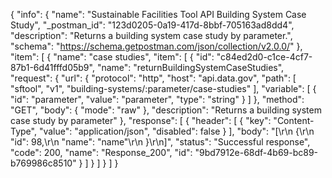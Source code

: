 {
  "info": {
    "name": "Sustainable Facilities Tool API Building System Case Study",
    "_postman_id": "123d0205-0a19-417d-8bbf-705163ad8dd4",
    "description": "Returns a building system case study by parameter.",
    "schema": "https://schema.getpostman.com/json/collection/v2.0.0/"
  },
  "item": [
    {
      "name": "case studies",
      "item": [
        {
          "id": "c84ed2d0-c1ce-4cf7-87b1-6d41fffd05b9",
          "name": "returnBuildingSystemCaseStudies",
          "request": {
            "url": {
              "protocol": "http",
              "host": "api.data.gov",
              "path": [
                "sftool",
                "v1",
                "building-systems/:parameter/case-studies"
              ],
              "variable": [
                {
                  "id": "parameter",
                  "value": "parameter",
                  "type": "string"
                }
              ]
            },
            "method": "GET",
            "body": {
              "mode": "raw"
            },
            "description": "Returns a building system case study by parameter"
          },
          "response": [
            {
              "header": [
                {
                  "key": "Content-Type",
                  "value": "application/json",
                  "disabled": false
                }
              ],
              "body": "[\r\n  {\r\n    \"id\": 98,\r\n    \"name\": \"name\"\r\n  }\r\n]",
              "status": "Successful response",
              "code": 200,
              "name": "Response_200",
              "id": "9bd7912e-68df-4b69-bc89-b769986c8510"
            }
          ]
        }
      ]
    }
  ]
}